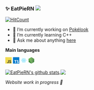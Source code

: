 ### ✨ EatPieRN <img src="https://media.giphy.com/media/hvRJCLFzcasrR4ia7z/giphy.gif" width="25px">

[![HitCount](http://hits.dwyl.com/eatpiern/simplebin.svg)](http://hits.dwyl.com/eatpiern/simplebin)



- 🔭 I’m currently working on [Pokélook](https://github.com/eatpiern/pokelook)
- 🌱 I’m currently learning C++
- 💬 Ask me about anything [here](https://github.com/eatpiern/eatpiern/issues)

**Main languages**

<code><img height="20" src="https://raw.githubusercontent.com/github/explore/80688e429a7d4ef2fca1e82350fe8e3517d3494d/topics/javascript/javascript.png"></code>
<code><img height="20" src="https://raw.githubusercontent.com/github/explore/80688e429a7d4ef2fca1e82350fe8e3517d3494d/topics/typescript/typescript.png"></code>
<code><img height="20" src="https://raw.githubusercontent.com/github/explore/80688e429a7d4ef2fca1e82350fe8e3517d3494d/topics/react/react.png"></code>
<code><img height="20" src="https://raw.githubusercontent.com/github/explore/80688e429a7d4ef2fca1e82350fe8e3517d3494d/topics/nodejs/nodejs.png"></code>  

<a href="https://github.com/eatpiern/">
  <img align="center" src="https://github-readme-stats.vercel.app/api?username=eatpiern&show_icons=true&include_all_commits=true&theme=material-palenight" alt="EatPieRN's github stats" />
</a>

<a href="https://github.com/eatpiern">
  <img align="center" src="https://github-readme-stats.vercel.app/api/top-langs/?username=eatpiern&theme=material-palenight" />
</a>  

  *Website work in progress 🤫*
